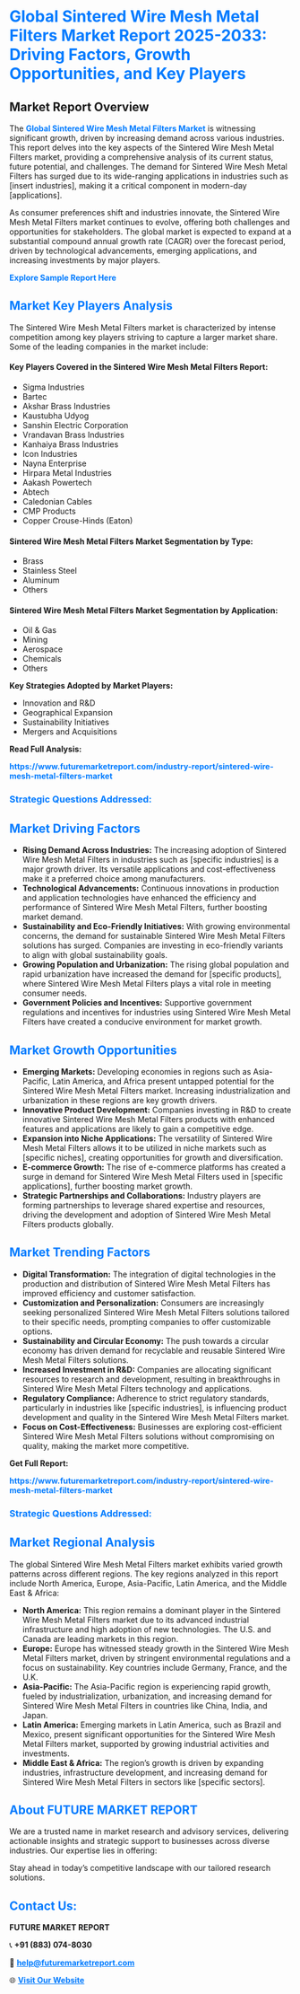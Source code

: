 <h1 style="color: #007BFF;">Global Sintered Wire Mesh Metal Filters Market Report 2025-2033: Driving Factors, Growth Opportunities, and Key Players</h1>

<section id="overview">
<h2>Market Report Overview</h2>
<p>The <a href="https://www.futuremarketreport.com/industry-report/sintered-wire-mesh-metal-filters-market" style="color: #007BFF; text-decoration: none;"><strong>Global Sintered Wire Mesh Metal Filters Market</strong></a> is witnessing significant growth, driven by increasing demand across various industries. This report delves into the key aspects of the Sintered Wire Mesh Metal Filters market, providing a comprehensive analysis of its current status, future potential, and challenges. The demand for Sintered Wire Mesh Metal Filters has surged due to its wide-ranging applications in industries such as [insert industries], making it a critical component in modern-day [applications].</p>
<p>As consumer preferences shift and industries innovate, the Sintered Wire Mesh Metal Filters market continues to evolve, offering both challenges and opportunities for stakeholders. The global market is expected to expand at a substantial compound annual growth rate (CAGR) over the forecast period, driven by technological advancements, emerging applications, and increasing investments by major players.</p>
</section>

<section id="overview">
<p><a href="https://www.futuremarketreport.com/request-sample/reportId=31826" style="color: #007BFF; text-decoration: none;"><strong>Explore Sample Report Here</strong></a></p>
</section>

<section id="key-players">
<h2 style="color: #007BFF;">Market Key Players Analysis</h2>
<p>The Sintered Wire Mesh Metal Filters market is characterized by intense competition among key players striving to capture a larger market share. Some of the leading companies in the market include:</p>
<h4>Key Players Covered in the Sintered Wire Mesh Metal Filters Report:</h4>
<ul><li>Sigma Industries</li><li>Bartec</li><li>Akshar Brass Industries</li><li>Kaustubha Udyog</li><li>Sanshin Electric Corporation</li><li>Vrandavan Brass Industries</li><li>Kanhaiya Brass Industries</li><li>Icon Industries</li><li>Nayna Enterprise</li><li>Hirpara Metal Industries</li><li>Aakash Powertech</li><li>Abtech</li><li>Caledonian Cables</li><li>CMP Products</li><li>Copper Crouse-Hinds (Eaton)</li></ul>
<h4>Sintered Wire Mesh Metal Filters Market Segmentation by Type:</h4>
<ul><li>Brass</li><li>Stainless Steel</li><li>Aluminum</li><li>Others</li></ul>

<h4>Sintered Wire Mesh Metal Filters Market Segmentation by Application:</h4>
<ul><li>Oil &amp; Gas</li><li>Mining</li><li>Aerospace</li><li>Chemicals</li><li>Others</li></ul>
<p><strong>Key Strategies Adopted by Market Players:</strong></p>
<ul>
<li>Innovation and R&D</li>
<li>Geographical Expansion</li>
<li>Sustainability Initiatives</li>
<li>Mergers and Acquisitions</li>
</ul>
</section>

<section>
<p><strong>Read Full Analysis: </strong></p><a href="https://www.futuremarketreport.com/industry-report/sintered-wire-mesh-metal-filters-market" style="color: #007BFF; text-decoration: none;"><strong>https://www.futuremarketreport.com/industry-report/sintered-wire-mesh-metal-filters-market</strong></a>
<h3 style="color: #007BFF;">Strategic Questions Addressed:</h3>
</section>

<section id="driving-factors">
<h2 style="color: #007BFF;">Market Driving Factors</h2>
<ul>
<li><strong>Rising Demand Across Industries:</strong> The increasing adoption of Sintered Wire Mesh Metal Filters in industries such as [specific industries] is a major growth driver. Its versatile applications and cost-effectiveness make it a preferred choice among manufacturers.</li>
<li><strong>Technological Advancements:</strong> Continuous innovations in production and application technologies have enhanced the efficiency and performance of Sintered Wire Mesh Metal Filters, further boosting market demand.</li>
<li><strong>Sustainability and Eco-Friendly Initiatives:</strong> With growing environmental concerns, the demand for sustainable Sintered Wire Mesh Metal Filters solutions has surged. Companies are investing in eco-friendly variants to align with global sustainability goals.</li>
<li><strong>Growing Population and Urbanization:</strong> The rising global population and rapid urbanization have increased the demand for [specific products], where Sintered Wire Mesh Metal Filters plays a vital role in meeting consumer needs.</li>
<li><strong>Government Policies and Incentives:</strong> Supportive government regulations and incentives for industries using Sintered Wire Mesh Metal Filters have created a conducive environment for market growth.</li>
</ul>
</section>

<section id="growth-opportunities">
<h2 style="color: #007BFF;">Market Growth Opportunities</h2>
<ul>
<li><strong>Emerging Markets:</strong> Developing economies in regions such as Asia-Pacific, Latin America, and Africa present untapped potential for the Sintered Wire Mesh Metal Filters market. Increasing industrialization and urbanization in these regions are key growth drivers.</li>
<li><strong>Innovative Product Development:</strong> Companies investing in R&D to create innovative Sintered Wire Mesh Metal Filters products with enhanced features and applications are likely to gain a competitive edge.</li>
<li><strong>Expansion into Niche Applications:</strong> The versatility of Sintered Wire Mesh Metal Filters allows it to be utilized in niche markets such as [specific niches], creating opportunities for growth and diversification.</li>
<li><strong>E-commerce Growth:</strong> The rise of e-commerce platforms has created a surge in demand for Sintered Wire Mesh Metal Filters used in [specific applications], further boosting market growth.</li>
<li><strong>Strategic Partnerships and Collaborations:</strong> Industry players are forming partnerships to leverage shared expertise and resources, driving the development and adoption of Sintered Wire Mesh Metal Filters products globally.</li>
</ul>
</section>

<section id="trending-factors">
<h2 style="color: #007BFF;">Market Trending Factors</h2>
<ul>
<li><strong>Digital Transformation:</strong> The integration of digital technologies in the production and distribution of Sintered Wire Mesh Metal Filters has improved efficiency and customer satisfaction.</li>
<li><strong>Customization and Personalization:</strong> Consumers are increasingly seeking personalized Sintered Wire Mesh Metal Filters solutions tailored to their specific needs, prompting companies to offer customizable options.</li>
<li><strong>Sustainability and Circular Economy:</strong> The push towards a circular economy has driven demand for recyclable and reusable Sintered Wire Mesh Metal Filters solutions.</li>
<li><strong>Increased Investment in R&D:</strong> Companies are allocating significant resources to research and development, resulting in breakthroughs in Sintered Wire Mesh Metal Filters technology and applications.</li>
<li><strong>Regulatory Compliance:</strong> Adherence to strict regulatory standards, particularly in industries like [specific industries], is influencing product development and quality in the Sintered Wire Mesh Metal Filters market.</li>
<li><strong>Focus on Cost-Effectiveness:</strong> Businesses are exploring cost-efficient Sintered Wire Mesh Metal Filters solutions without compromising on quality, making the market more competitive.</li>
</ul>
</section>

<section>
<p><strong>Get Full Report: </strong></p><a href="https://www.futuremarketreport.com/industry-report/sintered-wire-mesh-metal-filters-market" style="color: #007BFF; text-decoration: none;"><strong>https://www.futuremarketreport.com/industry-report/sintered-wire-mesh-metal-filters-market</strong></a>
<h3 style="color: #007BFF;">Strategic Questions Addressed:</h3>
</section>


<section id="regional-analysis">
<h2 style="color: #007BFF;">Market Regional Analysis</h2>
<p>The global Sintered Wire Mesh Metal Filters market exhibits varied growth patterns across different regions. The key regions analyzed in this report include North America, Europe, Asia-Pacific, Latin America, and the Middle East & Africa:</p>
<ul>
<li><strong>North America:</strong> This region remains a dominant player in the Sintered Wire Mesh Metal Filters market due to its advanced industrial infrastructure and high adoption of new technologies. The U.S. and Canada are leading markets in this region.</li>
<li><strong>Europe:</strong> Europe has witnessed steady growth in the Sintered Wire Mesh Metal Filters market, driven by stringent environmental regulations and a focus on sustainability. Key countries include Germany, France, and the U.K.</li>
<li><strong>Asia-Pacific:</strong> The Asia-Pacific region is experiencing rapid growth, fueled by industrialization, urbanization, and increasing demand for Sintered Wire Mesh Metal Filters in countries like China, India, and Japan.</li>
<li><strong>Latin America:</strong> Emerging markets in Latin America, such as Brazil and Mexico, present significant opportunities for the Sintered Wire Mesh Metal Filters market, supported by growing industrial activities and investments.</li>
<li><strong>Middle East & Africa:</strong> The region’s growth is driven by expanding industries, infrastructure development, and increasing demand for Sintered Wire Mesh Metal Filters in sectors like [specific sectors].</li>
</ul>
</section>

<footer>
<h2 style="color: #007BFF;">About FUTURE MARKET REPORT</h2>
<p>We are a trusted name in market research and advisory services, delivering actionable insights and strategic support to businesses across diverse industries. Our expertise lies in offering:</p>

<p>Stay ahead in today’s competitive landscape with our tailored research solutions.</p>

<h2 style="color: #007BFF;">Contact Us:</h2>
<p><strong>FUTURE MARKET REPORT</strong></p>
<p>📞 <strong>+91 (883) 074-8030</strong></p>
<p>📧 <strong><a href="mailto:help@futuremarketreport.com" style="color: #007BFF;">help@futuremarketreport.com</a></strong></p>
<p>🌐 <strong><a href="https://www.futuremarketreport.com/" style="color: #007BFF;">Visit Our Website</a></strong></p>
</footer>